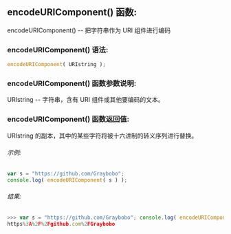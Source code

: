 ## encodeURIComponent() 函数:

encodeURIComponent() -- 把字符串作为 URI 组件进行编码

### encodeURIComponent() 语法:

  ```javascript
  encodeURIComponent( URIstring );
  ```

### encodeURIComponent() 函数参数说明:

URIstring -- 字符串，含有 URI 组件或其他要编码的文本。

### encodeURIComponent() 函数返回值:

URIstring 的副本，其中的某些字符将被十六进制的转义序列进行替换。

###### 示例:

  ```javascript
  var s = "https://github.com/Graybobo";
  console.log( encodeURIComponent( s ) );
  ```

###### 结果:

  ```javascript
  >>> var s = "https://github.com/Graybobo"; console.log( encodeURIComponent( s ) );
  https%3A%2F%2Fgithub.com%2FGraybobo
  ```
